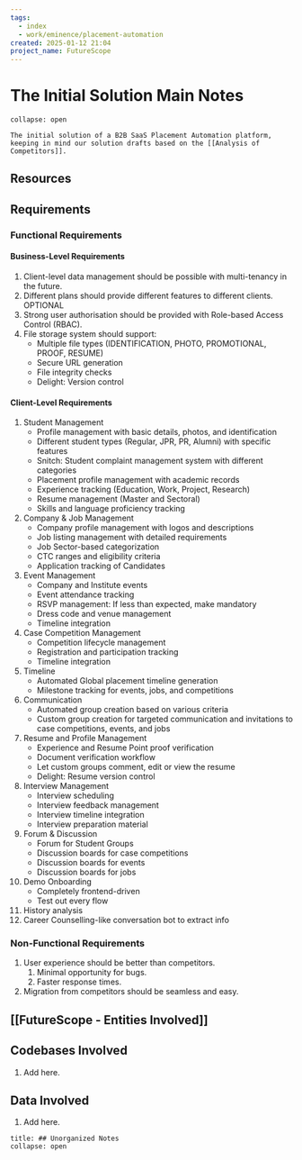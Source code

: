 ```yaml
---
tags:
  - index
  - work/eminence/placement-automation
created: 2025-01-12 21:04
project_name: FutureScope
---
```

# The Initial Solution Main Notes

```ad-abstract
collapse: open

The initial solution of a B2B SaaS Placement Automation platform, keeping in mind our solution drafts based on the [[Analysis of Competitors]].
```

## Resources

## Requirements

### Functional Requirements

#### Business-Level Requirements

1. Client-level data management should be possible with multi-tenancy in the future.
2. Different plans should provide different features to different clients. OPTIONAL
3. Strong user authorisation should be provided with Role-based Access Control (RBAC).
4. File storage system should support:
   - Multiple file types (IDENTIFICATION, PHOTO, PROMOTIONAL, PROOF, RESUME)
   - Secure URL generation
   - File integrity checks
   - Delight: Version control

#### Client-Level Requirements

1. Student Management
   - Profile management with basic details, photos, and identification
   - Different student types (Regular, JPR, PR, Alumni) with specific features
   - Snitch: Student complaint management system with different categories
   - Placement profile management with academic records
   - Experience tracking (Education, Work, Project, Research)
   - Resume management (Master and Sectoral)
   - Skills and language proficiency tracking
2. Company & Job Management
   - Company profile management with logos and descriptions
   - Job listing management with detailed requirements
   - Job Sector-based categorization
   - CTC ranges and eligibility criteria
   - Application tracking of Candidates
3. Event Management
   - Company and Institute events
   - Event attendance tracking
   - RSVP management: If less than expected, make mandatory
   - Dress code and venue management
   - Timeline integration
4. Case Competition Management
   - Competition lifecycle management
   - Registration and participation tracking
   - Timeline integration
5. Timeline
   - Automated Global placement timeline generation
   - Milestone tracking for events, jobs, and competitions
6. Communication
   - Automated group creation based on various criteria
   - Custom group creation for targeted communication and invitations to case competitions, events, and jobs
7. Resume and Profile Management
   - Experience and Resume Point proof verification
   - Document verification workflow
   - Let custom groups comment, edit or view the resume
   - Delight: Resume version control
8. Interview Management
   - Interview scheduling
   - Interview feedback management
   - Interview timeline integration
   - Interview preparation material
9. Forum & Discussion
   - Forum for Student Groups
   - Discussion boards for case competitions
   - Discussion boards for events
   - Discussion boards for jobs
10. Demo Onboarding
    - Completely frontend-driven
    - Test out every flow
11. History analysis
12. Career Counselling-like conversation bot to extract info

### Non-Functional Requirements

1. User experience should be better than competitors.
   1. Minimal opportunity for bugs.
   2. Faster response times.
2. Migration from competitors should be seamless and easy.

## [[FutureScope - Entities Involved]]

## Codebases Involved

1. Add here.

## Data Involved

1. Add here.

```ad-note
title: ## Unorganized Notes
collapse: open


```
